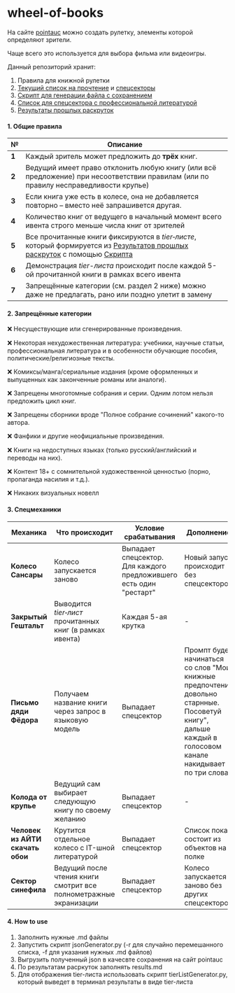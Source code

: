 # wheel-of-books
На сайте [pointauc](https://ru.pointauc.com/) можно создать рулетку, элементы которой определяют зрители.

Чаще всего это используется для выбора фильма или видеоигры.

Данный репозиторий хранит:
 1. Правила для книжной рулетки
 2. [Текущий список на прочтение](./books.md) и [спецсекторы](./sectors.md)
 3. [Скрипт для генерации файла с сохранением](./genSaveJson.sh)
 4. [Список для спецсектора с профессиональной литературой](./it_books.md)
 5. [Результаты прошлых раскруток](./results.md)

#### **1. Общие правила**  
| № | Описание |
|---|----------|
| **1** | Каждый зритель может предложить до **трёх** книг. |
| **2** | Ведущий имеет право отклонить любую книгу (или всё предложение) при несоответствии правилам (или по правилу несправедливости крупье) |
| **3** | Если книга уже есть в колесе, она не добавляется повторно – вместо неё запрашивется другая. |
| **4** | Количество книг от ведущего в начальный момент всего ивента строго меньше числа книг от зрителей |
| **5** | Все прочитанные книги фиксируются в *tier‑листе*, который формируется из [Результатов прошлых раскруток](./results.md) с помощью [Скрипта](./tierListGenerator.py)|
| **6** | Демонстрация *tier-листа* происходит после каждой 5-ой прочитанной книги в рамках всего ивента |
| **7** | Запрещённые категории (см. раздел 2 ниже) можно даже не предлагать, рано или поздно улетит в замену |

#### **2. Запрещённые категории** 
❌ Несуществующие или сгенерированные произведения.

❌ Некоторая нехудожественная литература: учебники, научные статьи, профессиональная литература и в особенности обучающие пособия, политические/религиозные тексты.

❌ Комиксы/манга/сериальные издания (кроме оформленных и выпущенных как законченные романы или аналоги).

❌ Запрещены многотомные собрания и серии. Одним лотом нельзя предложить цикл книг.

❌ Запрещены сборники вроде "Полное собрание сочинений" какого-то автора.

❌ Фанфики и другие неофициальные произведения.

❌ Книги на недоступных языках (только русский/английский и переводы на них).

❌ Контент 18+ с сомнительной художественной ценностью (порно, пропаганда насилия и т.д.).

❌ Никаких визуальных новелл

#### **3. Спецмеханики** 
| Механика | Что происходит | Условие срабатывания | Дополнение |
|----------|-----------------|-------------------|-------------------|
| **Колесо Сансары** | Колесо запускается заново | Выпадает спецсектор. Для каждого предложившего есть один "рестарт"| Новый запуск происходит без спецсекторов |
| **Закрытый Гештальт** | Выводится *tier‑лист* прочитанных книг (в рамках ивента) | Каждая 5-ая крутка |-|
| **Письмо дяди Фёдора** | Получаем название книги через запрос в языковую модель | Выпадает спецсектор | Промпт будет начинаться со слов "Мои книжные предпочтения довольно старнные. Посоветуй книгу", дальше каждый в голосовом канале накидывает по три слова |
| **Колода от крупье** | Ведущий сам выбирает следующую книгу по своему желанию | Выпадает спецсектор |-|
| **Человек из АЙТИ скачать обои** | Крутится отдельное колесо с IT-шной литературой | Выпадает спецсектор | Список пока состоит из объектов на полке |
| **Сектор синефила** | Ведущий после чтения книги смотрит все полнометражные экранизации | Выпадает спецсектор | Колесо запускается заново без других спецсекторов |

#### **4. How to use** 
1. Заполнить нужные .md файлы
2. Запустить скрипт jsonGenerator.py (-r для случайно перемешанного списка, -f для указания нужных .md файлов)
3. Выгрузить полученный json в качесвте сохранения на сайт pointauc
4. По результатам расркуток заполнять results.md
5. Для отображения tier-листа использовать скрипт tierListGenerator.py, который выведет в терминал результаты в виде tier-листа
